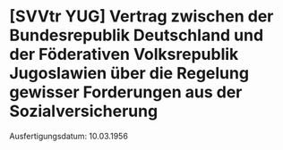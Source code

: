 # [SVVtr YUG] Vertrag zwischen der Bundesrepublik Deutschland und der Föderativen Volksrepublik Jugoslawien über die Regelung gewisser Forderungen aus der Sozialversicherung

Ausfertigungsdatum: 10.03.1956

 